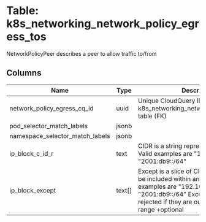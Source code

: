 
# Table: k8s_networking_network_policy_egress_tos
NetworkPolicyPeer describes a peer to allow traffic to/from
## Columns
| Name        | Type           | Description  |
| ------------- | ------------- | -----  |
|network_policy_egress_cq_id|uuid|Unique CloudQuery ID of k8s_networking_network_policy_egresses table (FK)|
|pod_selector_match_labels|jsonb||
|namespace_selector_match_labels|jsonb||
|ip_block_c_id_r|text|CIDR is a string representing the IP Block Valid examples are "192.168.1.1/24" or "2001:db9::/64"|
|ip_block_except|text[]|Except is a slice of CIDRs that should not be included within an IP Block Valid examples are "192.168.1.1/24" or "2001:db9::/64" Except values will be rejected if they are outside the CIDR range +optional|
